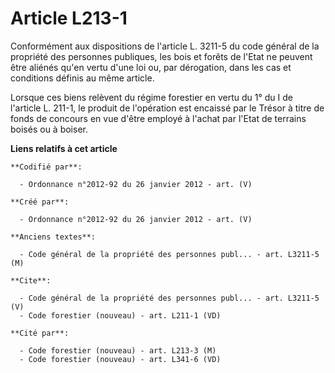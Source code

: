 # Article L213-1

Conformément aux dispositions de l'article L. 3211-5 du code général de la propriété des personnes publiques, les bois et
forêts de l'Etat ne peuvent être aliénés qu'en vertu d'une loi ou, par dérogation, dans les cas et conditions définis au même
article. 

Lorsque ces biens relèvent du régime forestier en vertu du 1° du I de l'article L. 211-1, le produit de l'opération est
encaissé par le Trésor à titre de fonds de concours en vue d'être employé à l'achat par l'Etat de terrains boisés ou à
boiser.

**Liens relatifs à cet article**

	**Codifié par**:

	  - Ordonnance n°2012-92 du 26 janvier 2012 - art. (V)

	**Créé par**:

	  - Ordonnance n°2012-92 du 26 janvier 2012 - art. (V)

	**Anciens textes**:

	  - Code général de la propriété des personnes publ... - art. L3211-5 (M)

	**Cite**:

	  - Code général de la propriété des personnes publ... - art. L3211-5 (V)
	  - Code forestier (nouveau) - art. L211-1 (VD)

	**Cité par**:

	  - Code forestier (nouveau) - art. L213-3 (M)
	  - Code forestier (nouveau) - art. L341-6 (VD)
